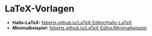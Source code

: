 # LaTeX-Vorlagen

* **Hallo-LaTeX:** [feberts.github.io/LaTeX-Editor/Hallo-LaTeX](http://feberts.github.io/LaTeX-Editor/Hallo-LaTeX)
* **Minimalbeispiel:** [feberts.github.io/LaTeX-Editor/Minimalbeispiel](http://feberts.github.io/LaTeX-Editor/Minimalbeispiel)
